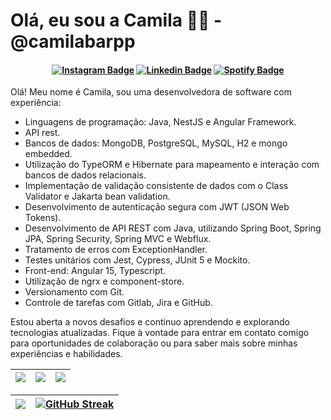 # Olá, eu sou a Camila 👩‍💻 - @camilabarpp

<h4 align="center">

[![Instagram Badge](https://img.shields.io/badge/-instagram-red?style=for-the-badge&logo=instagram&logoColor=white&link=https://github.com/camilabarpp)](https://www.instagram.com/camilabarpp/)
[![Linkedin Badge](https://img.shields.io/badge/-Linkedin-blue?style=for-the-badge&logo=Linkedin&logoColor=white&link=https://github.com/camilabarpp)](https://www.linkedin.com/in/camilabarpp/)
[![Spotify Badge](https://img.shields.io/badge/-Spotify-3bb34b?style=for-the-badge&logo=Spotify&logoColor=161f16&link=https://github.com/camilabarpp)](https://open.spotify.com/user/21o2si6ombl5lygoggs5m6bsy)

</h4>

Olá! Meu nome é Camila, sou uma desenvolvedora de software com experiência:

- Linguagens de programação: Java, NestJS e Angular Framework.
- API rest.
- Bancos de dados: MongoDB, PostgreSQL, MySQL, H2 e mongo embedded.
- Utilização do TypeORM e Hibernate para mapeamento e interação com bancos de dados relacionais.
- Implementação de validação consistente de dados com o Class Validator e Jakarta bean validation.
- Desenvolvimento de autenticação segura com JWT (JSON Web Tokens).
- Desenvolvimento de API REST com Java, utilizando Spring Boot, Spring JPA, Spring Security, Spring MVC e Webflux.
- Tratamento de erros com ExceptionHandler.
- Testes unitários com Jest, Cypress, JUnit 5 e Mockito.
- Front-end: Angular 15, Typescript.
- Utilização de ngrx e component-store.
- Versionamento com Git.
- Controle de tarefas com Gitlab, Jira e GitHub.

Estou aberta a novos desafios e continuo aprendendo e explorando tecnologias atualizadas. Fique à vontade para entrar em contato comigo para oportunidades de colaboração ou para saber mais sobre minhas experiências e habilidades.

| ![](http://github-profile-summary-cards.vercel.app/api/cards/stats?username=camilabarpp&theme=nord_dark) | ![](http://github-profile-summary-cards.vercel.app/api/cards/repos-per-language?username=camilabarpp&hide=Html&theme=nord_dark) |![](http://github-profile-summary-cards.vercel.app/api/cards/productive-time?username=camilabarpp&theme=nord_dark&utcOffset=8) |
| :-: | :-: | :-: |

| ![](http://github-profile-summary-cards.vercel.app/api/cards/profile-details?username=camilabarpp&theme=nord_dark) | [![GitHub Streak](https://github-readme-streak-stats.herokuapp.com?user=camilabarpp&theme=nord&locale=pt_BR&date_format=j%20M%5B%20Y%5D&mode=weekly)](https://git.io/streak-stats)|
| :-: | :-: | 

